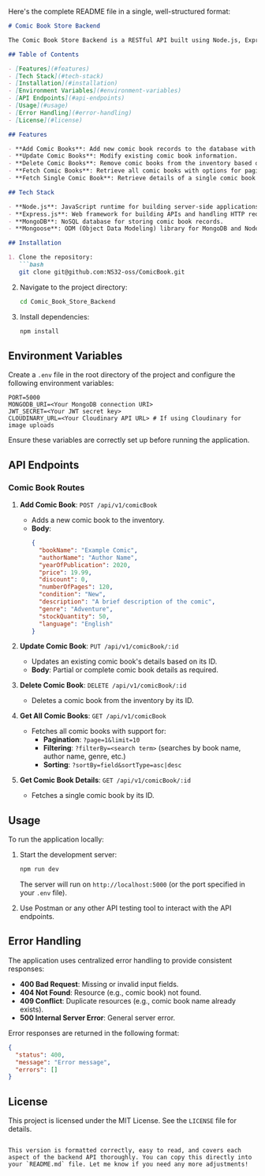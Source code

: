 Here's the complete README file in a single, well-structured format:

```markdown
# Comic Book Store Backend

The Comic Book Store Backend is a RESTful API built using Node.js, Express.js, and MongoDB. It provides a comprehensive set of functionalities for managing comic book inventory, including adding, updating, deleting, and retrieving comic book records. This backend is designed to be easily integrated with a front-end interface and supports various features such as pagination, filtering, and sorting.

## Table of Contents

- [Features](#features)
- [Tech Stack](#tech-stack)
- [Installation](#installation)
- [Environment Variables](#environment-variables)
- [API Endpoints](#api-endpoints)
- [Usage](#usage)
- [Error Handling](#error-handling)
- [License](#license)

## Features

- **Add Comic Books**: Add new comic book records to the database with details such as book name, author, year of publication, price, genre, and more.
- **Update Comic Books**: Modify existing comic book information.
- **Delete Comic Books**: Remove comic books from the inventory based on their ID.
- **Fetch Comic Books**: Retrieve all comic books with options for pagination, filtering (by name, author, genre, etc.), and sorting.
- **Fetch Single Comic Book**: Retrieve details of a single comic book using its ID.

## Tech Stack

- **Node.js**: JavaScript runtime for building server-side applications.
- **Express.js**: Web framework for building APIs and handling HTTP requests.
- **MongoDB**: NoSQL database for storing comic book records.
- **Mongoose**: ODM (Object Data Modeling) library for MongoDB and Node.js.

## Installation

1. Clone the repository:
   ```bash
   git clone git@github.com:NS32-oss/ComicBook.git
   ```
2. Navigate to the project directory:
   ```bash
   cd Comic_Book_Store_Backend
   ```
3. Install dependencies:
   ```bash
   npm install
   ```

## Environment Variables

Create a `.env` file in the root directory of the project and configure the following environment variables:

```env
PORT=5000
MONGODB_URI=<Your MongoDB connection URI>
JWT_SECRET=<Your JWT secret key>
CLOUDINARY_URL=<Your Cloudinary API URL> # If using Cloudinary for image uploads
```

Ensure these variables are correctly set up before running the application.

## API Endpoints

### Comic Book Routes

1. **Add Comic Book**: `POST /api/v1/comicBook`
   - Adds a new comic book to the inventory.
   - **Body**: 
     ```json
     {
       "bookName": "Example Comic",
       "authorName": "Author Name",
       "yearOfPublication": 2020,
       "price": 19.99,
       "discount": 0,
       "numberOfPages": 120,
       "condition": "New",
       "description": "A brief description of the comic",
       "genre": "Adventure",
       "stockQuantity": 50,
       "language": "English"
     }
     ```

2. **Update Comic Book**: `PUT /api/v1/comicBook/:id`
   - Updates an existing comic book's details based on its ID.
   - **Body**: Partial or complete comic book details as required.

3. **Delete Comic Book**: `DELETE /api/v1/comicBook/:id`
   - Deletes a comic book from the inventory by its ID.

4. **Get All Comic Books**: `GET /api/v1/comicBook`
   - Fetches all comic books with support for:
     - **Pagination**: `?page=1&limit=10`
     - **Filtering**: `?filterBy=<search term>` (searches by book name, author name, genre, etc.)
     - **Sorting**: `?sortBy=field&sortType=asc|desc`

5. **Get Comic Book Details**: `GET /api/v1/comicBook/:id`
   - Fetches a single comic book by its ID.

## Usage

To run the application locally:

1. Start the development server:
   ```bash
   npm run dev
   ```
   The server will run on `http://localhost:5000` (or the port specified in your `.env` file).

2. Use Postman or any other API testing tool to interact with the API endpoints.

## Error Handling

The application uses centralized error handling to provide consistent responses:

- **400 Bad Request**: Missing or invalid input fields.
- **404 Not Found**: Resource (e.g., comic book) not found.
- **409 Conflict**: Duplicate resources (e.g., comic book name already exists).
- **500 Internal Server Error**: General server error.

Error responses are returned in the following format:

```json
{
  "status": 400,
  "message": "Error message",
  "errors": []
}
```

## License

This project is licensed under the MIT License. See the `LICENSE` file for details.
```

This version is formatted correctly, easy to read, and covers each aspect of the backend API thoroughly. You can copy this directly into your `README.md` file. Let me know if you need any more adjustments!